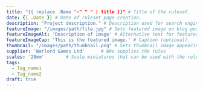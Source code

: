 ```yaml
---
title: "{{ replace .Name "-" " " | title }}" # Title of the ruleset.
date: {{ .Date }} # Date of ruleset page creation.
description: "Project description." # Description used for search engine.
featureImage: "/images/path/file.jpg" # Sets featured image on blog post.
featureImageAlt: 'Description of image' # Alternative text for featured image.
featureImageCap: 'This is the featured image.' # Caption (optional).
thumbnail: "/images/path/thumbnail.png" # Sets thumbnail image appearing inside card on homepage.
supplier: 'Warlord Games Ltd'      # Who supplies the rules
scales: '28mm'        # Scale miniatures that can be used with the ruleset
tags:
  - Tag_name1
  - Tag_name2
draft: true
---
```

